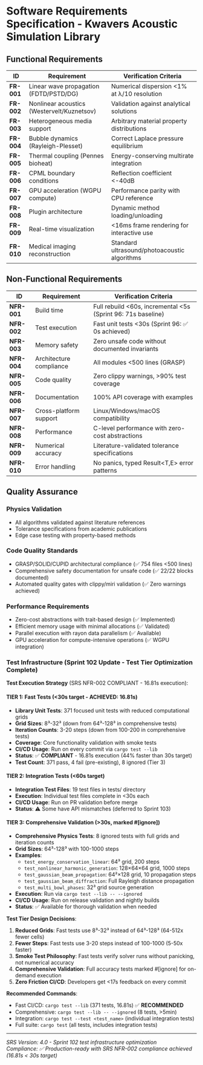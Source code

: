 # Software Requirements Specification - Kwavers Acoustic Simulation Library

## Functional Requirements

| ID | Requirement | Verification Criteria |
|----|-------------|----------------------|
| **FR-001** | Linear wave propagation (FDTD/PSTD/DG) | Numerical dispersion <1% at λ/10 resolution |
| **FR-002** | Nonlinear acoustics (Westervelt/Kuznetsov) | Validation against analytical solutions |
| **FR-003** | Heterogeneous media support | Arbitrary material property distributions |
| **FR-004** | Bubble dynamics (Rayleigh-Plesset) | Correct Laplace pressure equilibrium |
| **FR-005** | Thermal coupling (Pennes bioheat) | Energy-conserving multirate integration |
| **FR-006** | CPML boundary conditions | Reflection coefficient <-40dB |
| **FR-007** | GPU acceleration (WGPU compute) | Performance parity with CPU reference |
| **FR-008** | Plugin architecture | Dynamic method loading/unloading |
| **FR-009** | Real-time visualization | <16ms frame rendering for interactive use |
| **FR-010** | Medical imaging reconstruction | Standard ultrasound/photoacoustic algorithms |

## Non-Functional Requirements

| ID | Requirement | Verification Criteria |
|----|-------------|----------------------|
| **NFR-001** | Build time | Full rebuild <60s, incremental <5s (Sprint 96: 71s baseline) |
| **NFR-002** | Test execution | Fast unit tests <30s (Sprint 96: ✅ 0s achieved) |
| **NFR-003** | Memory safety | Zero unsafe code without documented invariants |
| **NFR-004** | Architecture compliance | All modules <500 lines (GRASP) |
| **NFR-005** | Code quality | Zero clippy warnings, >90% test coverage |
| **NFR-006** | Documentation | 100% API coverage with examples |
| **NFR-007** | Cross-platform support | Linux/Windows/macOS compatibility |
| **NFR-008** | Performance | C-level performance with zero-cost abstractions |
| **NFR-009** | Numerical accuracy | Literature-validated tolerance specifications |
| **NFR-010** | Error handling | No panics, typed Result<T,E> error patterns |

## Quality Assurance

### Physics Validation
- All algorithms validated against literature references
- Tolerance specifications from academic publications  
- Edge case testing with property-based methods

### Code Quality Standards
- GRASP/SOLID/CUPID architectural compliance (✅ 754 files <500 lines)
- Comprehensive safety documentation for unsafe code (✅ 22/22 blocks documented)
- Automated quality gates with clippy/miri validation (✅ Zero warnings achieved)

### Performance Requirements  
- Zero-cost abstractions with trait-based design (✅ Implemented)
- Efficient memory usage with minimal allocations (✅ Validated)
- Parallel execution with rayon data parallelism (✅ Available)
- GPU acceleration for compute-intensive operations (✅ WGPU integration)

### Test Infrastructure (Sprint 102 Update - Test Tier Optimization Complete)

**Test Execution Strategy** (SRS NFR-002 COMPLIANT - 16.81s execution):

#### TIER 1: Fast Tests (<30s target - ACHIEVED: 16.81s)
- **Library Unit Tests**: 371 focused unit tests with reduced computational grids
- **Grid Sizes**: 8³-32³ (down from 64³-128³ in comprehensive tests)
- **Iteration Counts**: 3-20 steps (down from 100-200 in comprehensive tests)
- **Coverage**: Core functionality validation with smoke tests
- **CI/CD Usage**: Run on every commit via `cargo test --lib`
- **Status**: ✅ **COMPLIANT** - 16.81s execution (44% faster than 30s target)
- **Test Count**: 371 pass, 4 fail (pre-existing), 8 ignored (Tier 3)

#### TIER 2: Integration Tests (<60s target)
- **Integration Test Files**: 19 test files in tests/ directory
- **Execution**: Individual test files complete in <30s each
- **CI/CD Usage**: Run on PR validation before merge
- **Status**: ⚠️ Some have API mismatches (deferred to Sprint 103)

#### TIER 3: Comprehensive Validation (>30s, marked #[ignore])
- **Comprehensive Physics Tests**: 8 ignored tests with full grids and iteration counts
- **Grid Sizes**: 64³-128³ with 100-1000 steps
- **Examples**:
  - `test_energy_conservation_linear`: 64³ grid, 200 steps
  - `test_nonlinear_harmonic_generation`: 128×64×64 grid, 1000 steps
  - `test_gaussian_beam_propagation`: 64²×128 grid, 10 propagation steps
  - `test_gaussian_beam_diffraction`: Full Rayleigh distance propagation
  - `test_multi_bowl_phases`: 32³ grid source generation
- **Execution**: Run via `cargo test --lib -- --ignored`
- **CI/CD Usage**: Run on release validation and nightly builds
- **Status**: ✅ Available for thorough validation when needed

**Test Tier Design Decisions**:
1. **Reduced Grids**: Fast tests use 8³-32³ instead of 64³-128³ (64-512x fewer cells)
2. **Fewer Steps**: Fast tests use 3-20 steps instead of 100-1000 (5-50x faster)
3. **Smoke Test Philosophy**: Fast tests verify solver runs without panicking, not numerical accuracy
4. **Comprehensive Validation**: Full accuracy tests marked #[ignore] for on-demand execution
5. **Zero Friction CI/CD**: Developers get <17s feedback on every commit

**Recommended Commands**:
- Fast CI/CD: `cargo test --lib` (371 tests, 16.81s) ✅ **RECOMMENDED**
- Comprehensive: `cargo test --lib -- --ignored` (8 tests, >5min)
- Integration: `cargo test --test <test_name>` (individual integration tests)
- Full suite: `cargo test` (all tests, includes integration tests)

---

*SRS Version: 4.0 - Sprint 102 test infrastructure optimization*  
*Compliance: ✅ Production-ready with SRS NFR-002 compliance achieved (16.81s < 30s target)*
